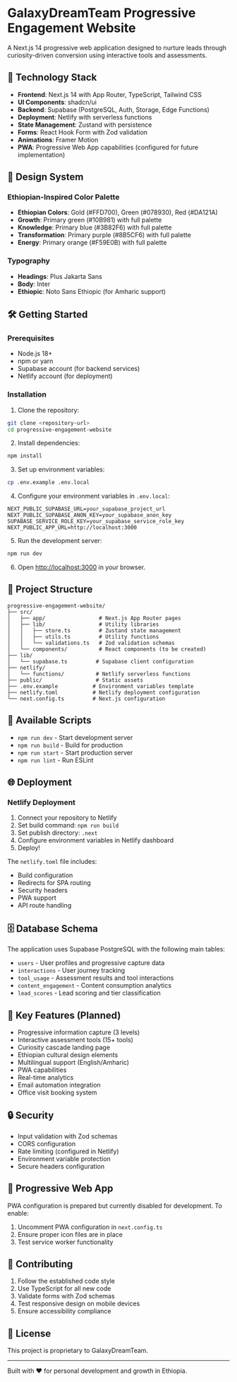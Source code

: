 # GalaxyDreamTeam Progressive Engagement Website

A Next.js 14 progressive web application designed to nurture leads through curiosity-driven conversion using interactive tools and assessments.

## 🚀 Technology Stack

- **Frontend**: Next.js 14 with App Router, TypeScript, Tailwind CSS
- **UI Components**: shadcn/ui
- **Backend**: Supabase (PostgreSQL, Auth, Storage, Edge Functions)
- **Deployment**: Netlify with serverless functions
- **State Management**: Zustand with persistence
- **Forms**: React Hook Form with Zod validation
- **Animations**: Framer Motion
- **PWA**: Progressive Web App capabilities (configured for future implementation)

## 🎨 Design System

### Ethiopian-Inspired Color Palette
- **Ethiopian Colors**: Gold (#FFD700), Green (#078930), Red (#DA121A)
- **Growth**: Primary green (#10B981) with full palette
- **Knowledge**: Primary blue (#3B82F6) with full palette
- **Transformation**: Primary purple (#8B5CF6) with full palette
- **Energy**: Primary orange (#F59E0B) with full palette

### Typography
- **Headings**: Plus Jakarta Sans
- **Body**: Inter
- **Ethiopic**: Noto Sans Ethiopic (for Amharic support)

## 🛠️ Getting Started

### Prerequisites
- Node.js 18+ 
- npm or yarn
- Supabase account (for backend services)
- Netlify account (for deployment)

### Installation

1. Clone the repository:
```bash
git clone <repository-url>
cd progressive-engagement-website
```

2. Install dependencies:
```bash
npm install
```

3. Set up environment variables:
```bash
cp .env.example .env.local
```

4. Configure your environment variables in `.env.local`:
```env
NEXT_PUBLIC_SUPABASE_URL=your_supabase_project_url
NEXT_PUBLIC_SUPABASE_ANON_KEY=your_supabase_anon_key
SUPABASE_SERVICE_ROLE_KEY=your_supabase_service_role_key
NEXT_PUBLIC_APP_URL=http://localhost:3000
```

5. Run the development server:
```bash
npm run dev
```

6. Open [http://localhost:3000](http://localhost:3000) in your browser.

## 📁 Project Structure

```
progressive-engagement-website/
├── src/
│   ├── app/                 # Next.js App Router pages
│   ├── lib/                 # Utility libraries
│   │   ├── store.ts         # Zustand state management
│   │   ├── utils.ts         # Utility functions
│   │   └── validations.ts   # Zod validation schemas
│   └── components/          # React components (to be created)
├── lib/
│   └── supabase.ts         # Supabase client configuration
├── netlify/
│   └── functions/          # Netlify serverless functions
├── public/                 # Static assets
├── .env.example           # Environment variables template
├── netlify.toml           # Netlify deployment configuration
└── next.config.ts         # Next.js configuration
```

## 🔧 Available Scripts

- `npm run dev` - Start development server
- `npm run build` - Build for production
- `npm run start` - Start production server
- `npm run lint` - Run ESLint

## 🌐 Deployment

### Netlify Deployment

1. Connect your repository to Netlify
2. Set build command: `npm run build`
3. Set publish directory: `.next`
4. Configure environment variables in Netlify dashboard
5. Deploy!

The `netlify.toml` file includes:
- Build configuration
- Redirects for SPA routing
- Security headers
- PWA support
- API route handling

## 🗄️ Database Schema

The application uses Supabase PostgreSQL with the following main tables:
- `users` - User profiles and progressive capture data
- `interactions` - User journey tracking
- `tool_usage` - Assessment results and tool interactions
- `content_engagement` - Content consumption analytics
- `lead_scores` - Lead scoring and tier classification

## 🎯 Key Features (Planned)

- Progressive information capture (3 levels)
- Interactive assessment tools (15+ tools)
- Curiosity cascade landing page
- Ethiopian cultural design elements
- Multilingual support (English/Amharic)
- PWA capabilities
- Real-time analytics
- Email automation integration
- Office visit booking system

## 🔒 Security

- Input validation with Zod schemas
- CORS configuration
- Rate limiting (configured in Netlify)
- Environment variable protection
- Secure headers configuration

## 📱 Progressive Web App

PWA configuration is prepared but currently disabled for development. To enable:
1. Uncomment PWA configuration in `next.config.ts`
2. Ensure proper icon files are in place
3. Test service worker functionality

## 🤝 Contributing

1. Follow the established code style
2. Use TypeScript for all new code
3. Validate forms with Zod schemas
4. Test responsive design on mobile devices
5. Ensure accessibility compliance

## 📄 License

This project is proprietary to GalaxyDreamTeam.

---

Built with ❤️ for personal development and growth in Ethiopia.
